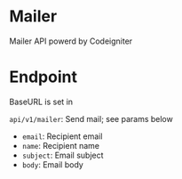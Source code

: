 # Mailer
Mailer API powerd by Codeigniter

# Endpoint

BaseURL is set in 

`api/v1/mailer`: Send mail; see params below

- `email`: Recipient email
- `name`: Recipient name
- `subject`: Email subject
- `body`: Email body
